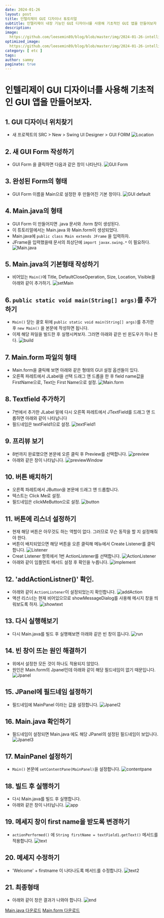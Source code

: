 ```yaml
---
date: 2024-01-26
layout: post
title: 인텔리제이 GUI 디자이너 튜토리얼
subtitle: 인텔리제이 내장 기능인 GUI 디자이너를 사용해 기초적인 GUI 앱을 만들어보자
description: 
image: 
  https://github.com/leesemin89/blog/blob/master/img/2024-01-26-intelliJ%20GUI/IntelliJ%20title.png?raw=true
optimized_image:    
  https://github.com/leesemin89/blog/blob/master/img/2024-01-26-intelliJ%20GUI/p_IntelliJ%20title.png?raw=true
category: [ etc ]
tags:  
author: sammy
paginate: true
---
```


# 인텔리제이 GUI 디자이너를 사용해 기초적인 GUI 앱을 만들어보자.

## 1. GUI 디자이너 위치찾기
- 새 프로젝트의 SRC > New > Swing UI Designer > GUI FORM 
    ![Location](https://github.com/leesemin89/blog/blob/master/img/2024-01-26-intelliJ%20GUI/GUI/GUI1.png?raw=true)

## 2. 새 GUI Form 작성하기
- GUI Form 을 클릭하면 다음과 같은 창이 나타난다.
    ![GUI Form](https://github.com/leesemin89/blog/blob/master/img/2024-01-26-intelliJ%20GUI/GUI/GUI2.png?raw=true) 

## 3. 완성된 Form의 형태
- GUI Form 이름을 Main으로 설정한 후 만들어진 기본 창이다.
    ![GUI default](https://github.com/leesemin89/blog/blob/master/img/2024-01-26-intelliJ%20GUI/GUI/GUI3.png?raw=true)

## 4. Main.java의 형태
- GUI Form 이 만들어지면 .java 문서와 .form 창이 생성된다.
- 이 튜토리얼에서는 Main.java 와 Main.form이 생성되었다.
- Main.java에 `public class Main extends JFrame` 을 입력하자.
- JFrame을 입력했을때 문서의 최상단에 `import javax.swing.*` 이 필요하다. 
    ![Main.java](https://github.com/leesemin89/blog/blob/master/img/2024-01-26-intelliJ%20GUI/GUI/GUI4.png?raw=true)

## 5. Main.java의 기본형태 작성하기
- 비어있는 `Main()`에 Title, DefaultCloseOperation, Size, Location, Visible을 아래와 같이 추가하기.
    ![setMain](https://github.com/leesemin89/blog/blob/master/img/2024-01-26-intelliJ%20GUI/GUI/GUI5.png?raw=true)

## 6. `public static void main(String[] args)`를 추가하기
- `Main()` 닫는 괄호 뒤에 `public static void main(String[] args)`를 추가한 후 `new Main()` 을 본문에 작성하면 됩니다.
- 이제 해당 파일을 빌드한 후 실행시켜보자. 그러면 아래와 같은 빈 윈도우가 하나 뜬다.
    ![build](https://github.com/leesemin89/blog/blob/master/img/2024-01-26-intelliJ%20GUI/GUI/GUI6.png?raw=true)

## 7. Main.form 파일의 형태
- Main.form을 클릭해 보면 아래와 같은 형태의 GUI 설정 옵션들이 있다.
- 오른쪽 파레트에서 JLabel을 선택 드래그 앤 드롭을 한 후 field name값을 FirstName으로, Text는 First Name으로 설정.
    ![Main.form](https://github.com/leesemin89/blog/blob/master/img/2024-01-26-intelliJ%20GUI/GUI/GUI7.png?raw=true)

## 8. Textfield 추가하기
- 7번에서 추가한 JLabel 밑에 다시 오른쪽 파레트에서 JTextField를 드래그 앤 드롭하면 아래와 같이 나타납니다
- 필드네임은 textField1으로 설정.
    ![textField1](https://github.com/leesemin89/blog/blob/master/img/2024-01-26-intelliJ%20GUI/GUI/GUI8.png?raw=true)

## 9. 프리뷰 보기
- 8번까지 완료했으면 본문에 오른 클릭 후 Preview를 선택합니다.
    ![preview](https://github.com/leesemin89/blog/blob/master/img/2024-01-26-intelliJ%20GUI/GUI/GUI9.png?raw=true)
- 아래와 같은 창이 나타납니다.
    ![previewWindow](https://github.com/leesemin89/blog/blob/master/img/2024-01-26-intelliJ%20GUI/GUI/GUI10.png?raw=true)

## 10. 버튼 배치하기
- 오른쪽 파레트에서 JButton을 본문에 드래그 앤 드롭합니다.
- 텍스트는 Click Me로 설정.
- 필드네임은 clickMeButton으로 설정.
    ![button](https://github.com/leesemin89/blog/blob/master/img/2024-01-26-intelliJ%20GUI/GUI/GUI11.png?raw=true)

## 11. 버튼에 리스너 설정하기
- 현재 해당 버튼은 아무것도 하는 역할이 없다. 그러므로 무슨 동작을 할 지 설정해줘야 한다.
- 버튼이 배치되었으면 해당 버튼을 오른 클릭해 메뉴에서 Create Listener를 클릭합니다.
    ![Listener](https://github.com/leesemin89/blog/blob/master/img/2024-01-26-intelliJ%20GUI/GUI/GUI12.png?raw=true)
- Creat Listener 항목에서 1번 ActionListener를 선택합니다.
    ![ActionListener](https://github.com/leesemin89/blog/blob/master/img/2024-01-26-intelliJ%20GUI/GUI/GUI13.png?raw=true)
- 아래와 같이 임플먼트 메서드 설정 후 확인을 누릅니다.
    ![implement](https://github.com/leesemin89/blog/blob/master/img/2024-01-26-intelliJ%20GUI/GUI/GUI14.png?raw=true)

## 12. 'addActionListner()' 확인.
- 아래와 같이 `ActionListener`이 설정되었는지 확인합니다.
    ![addAction](https://github.com/leesemin89/blog/blob/master/img/2024-01-26-intelliJ%20GUI/GUI/GUI15.png?raw=true)
- 액션 리스너는 현재 비어있으므로 showMessageDialog를 사용해 메시지 창을 띄워보도록 하자.
    ![showtext](https://github.com/leesemin89/blog/blob/master/img/2024-01-26-intelliJ%20GUI/GUI/GUI16.png?raw=true)

## 13. 다시 실행해보기
- 다시 Main.java를 빌드 후 실행해보면 아래와 같은 빈 창이 뜹니다.
    ![run](https://github.com/leesemin89/blog/blob/master/img/2024-01-26-intelliJ%20GUI/GUI/GUI17.png?raw=true)

## 14. 빈 창이 뜨는 원인 해결하기
- 위에서 설정한 모든 것이 하나도 적용되지 않았다. 
- 원인은 Main.form의 Jpanel인데 아래와 같이 해당 필드네임이 없기 때문입니다.
    ![Jpanel](https://github.com/leesemin89/blog/blob/master/img/2024-01-26-intelliJ%20GUI/GUI/GUI18.png?raw=true)

## 15. JPanel에 필드네임 설정하기
- 필드네임에  MainPanel 이라는 값을 설정합니다.
    ![Jpanel2](https://github.com/leesemin89/blog/blob/master/img/2024-01-26-intelliJ%20GUI/GUI/GUI19.png?raw=true)

## 16. Main.java 확인하기
- 필드네임이 설정되면 Main.java 에도 해당 JPanel의 설정된 필드네임이 보입니다.
    ![Jpanel3](https://github.com/leesemin89/blog/blob/master/img/2024-01-26-intelliJ%20GUI/GUI/GUI20.png?raw=true)

## 17. MainPanel 설정하기
- `Main()` 본문에 `setContentPane(MainPanel)`을 설정합니다.
    ![contentpane](https://github.com/leesemin89/blog/blob/master/img/2024-01-26-intelliJ%20GUI/GUI/GUI21.png?raw=true)

## 18. 빌드 후 실행하기
- 다시 Main.java를 빌드 후 실행합니다.
- 아래와 같은 창이 나타납니다.
    ![app](https://github.com/leesemin89/blog/blob/master/img/2024-01-26-intelliJ%20GUI/GUI/GUI22.png?raw=true)


## 19. 메세지 창이 first name을 받도록 변경하기
- `actionPerformed()` 에 `String firstName = textField1.getText()` 메서드를 적용합니다.
    ![text](https://github.com/leesemin89/blog/blob/master/img/2024-01-26-intelliJ%20GUI/GUI/GUI23.png?raw=true)

## 20. 메세지 수정하기
- 'Welcome' + firstname 이 나타나도록 메서드를 수정합니다.
    ![text2](https://github.com/leesemin89/blog/blob/master/img/2024-01-26-intelliJ%20GUI/GUI/GUI24.png?raw=true)

## 21. 최종형태
- 아래와 같이 창은 결과가 나와야 합니다.
    ![end](https://github.com/leesemin89/blog/blob/master/img/2024-01-26-intelliJ%20GUI/GUI/GUI25.png?raw=true)

[Main.java 다운로드](https://github.com/leesemin89/Chat/blob/1day/src/Main.java)
[Main.form 다운로드](https://github.com/leesemin89/Chat/blob/1day/src/Main.form)